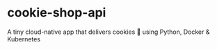 # cookie-shop-api
A tiny cloud-native app that delivers cookies 🍪 using Python, Docker &amp; Kubernetes

